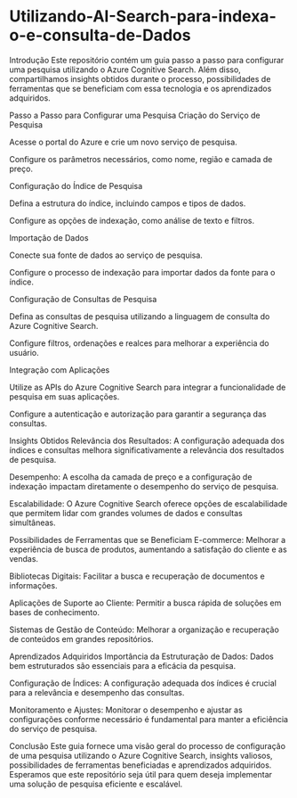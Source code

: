 # Utilizando-AI-Search-para-indexa-o-e-consulta-de-Dados
Introdução
Este repositório contém um guia passo a passo para configurar uma pesquisa utilizando o Azure Cognitive Search. Além disso, compartilhamos insights obtidos durante o processo, possibilidades de ferramentas que se beneficiam com essa tecnologia e os aprendizados adquiridos.

Passo a Passo para Configurar uma Pesquisa
Criação do Serviço de Pesquisa

Acesse o portal do Azure e crie um novo serviço de pesquisa.

Configure os parâmetros necessários, como nome, região e camada de preço.

Configuração do Índice de Pesquisa

Defina a estrutura do índice, incluindo campos e tipos de dados.

Configure as opções de indexação, como análise de texto e filtros.

Importação de Dados

Conecte sua fonte de dados ao serviço de pesquisa.

Configure o processo de indexação para importar dados da fonte para o índice.

Configuração de Consultas de Pesquisa

Defina as consultas de pesquisa utilizando a linguagem de consulta do Azure Cognitive Search.

Configure filtros, ordenações e realces para melhorar a experiência do usuário.

Integração com Aplicações

Utilize as APIs do Azure Cognitive Search para integrar a funcionalidade de pesquisa em suas aplicações.

Configure a autenticação e autorização para garantir a segurança das consultas.

Insights Obtidos
Relevância dos Resultados: A configuração adequada dos índices e consultas melhora significativamente a relevância dos resultados de pesquisa.

Desempenho: A escolha da camada de preço e a configuração de indexação impactam diretamente o desempenho do serviço de pesquisa.

Escalabilidade: O Azure Cognitive Search oferece opções de escalabilidade que permitem lidar com grandes volumes de dados e consultas simultâneas.

Possibilidades de Ferramentas que se Beneficiam
E-commerce: Melhorar a experiência de busca de produtos, aumentando a satisfação do cliente e as vendas.

Bibliotecas Digitais: Facilitar a busca e recuperação de documentos e informações.

Aplicações de Suporte ao Cliente: Permitir a busca rápida de soluções em bases de conhecimento.

Sistemas de Gestão de Conteúdo: Melhorar a organização e recuperação de conteúdos em grandes repositórios.

Aprendizados Adquiridos
Importância da Estruturação de Dados: Dados bem estruturados são essenciais para a eficácia da pesquisa.

Configuração de Índices: A configuração adequada dos índices é crucial para a relevância e desempenho das consultas.

Monitoramento e Ajustes: Monitorar o desempenho e ajustar as configurações conforme necessário é fundamental para manter a eficiência do serviço de pesquisa.

Conclusão
Este guia fornece uma visão geral do processo de configuração de uma pesquisa utilizando o Azure Cognitive Search, insights valiosos, possibilidades de ferramentas beneficiadas e aprendizados adquiridos. Esperamos que este repositório seja útil para quem deseja implementar uma solução de pesquisa eficiente e escalável.


